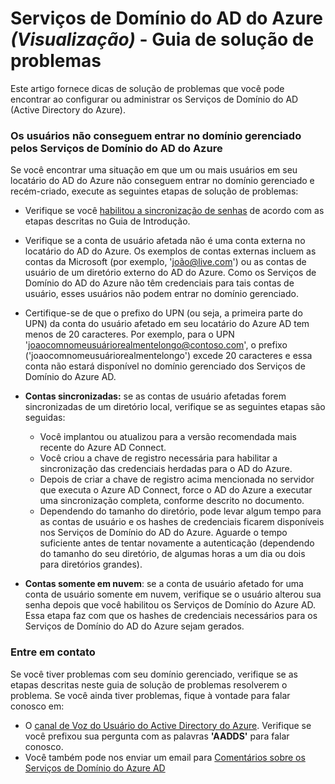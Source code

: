 <properties
	pageTitle="Visualização dos Serviços de Domínio do Active Directory do Azure: Guia de Solução de Problemas | Microsoft Azure"
	description="Guia de solução de problemas para os Serviços de Domínio do AD do Azure"
	services="active-directory-ds"
	documentationCenter=""
	authors="mahesh-unnikrishnan"
	manager="stevenpo"
	editor="curtand"/>

<tags
	ms.service="active-directory-ds"
	ms.workload="identity"
	ms.tgt_pltfrm="na"
	ms.devlang="na"
	ms.topic="article"
	ms.date="12/16/2015"
	ms.author="maheshu"/>

# Serviços de Domínio do AD do Azure *(Visualização)* - Guia de solução de problemas
Este artigo fornece dicas de solução de problemas que você pode encontrar ao configurar ou administrar os Serviços de Domínio do AD (Active Directory do Azure).


### Os usuários não conseguem entrar no domínio gerenciado pelos Serviços de Domínio do AD do Azure
Se você encontrar uma situação em que um ou mais usuários em seu locatário do AD do Azure não conseguem entrar no domínio gerenciado e recém-criado, execute as seguintes etapas de solução de problemas:

- Verifique se você [habilitou a sincronização de senhas](active-directory-ds-getting-started-password-sync.md) de acordo com as etapas descritas no Guia de Introdução.

- Verifique se a conta de usuário afetada não é uma conta externa no locatário do AD do Azure. Os exemplos de contas externas incluem as contas da Microsoft (por exemplo, 'joão@live.com') ou as contas de usuário de um diretório externo do AD do Azure. Como os Serviços de Domínio do AD do Azure não têm credenciais para tais contas de usuário, esses usuários não podem entrar no domínio gerenciado.

- Certifique-se de que o prefixo do UPN (ou seja, a primeira parte do UPN) da conta do usuário afetado em seu locatário do Azure AD tem menos de 20 caracteres. Por exemplo, para o UPN 'joaocomnomeusuáriorealmentelongo@contoso.com', o prefixo ('joaocomnomeusuáriorealmentelongo') excede 20 caracteres e essa conta não estará disponível no domínio gerenciado dos Serviços de Domínio do Azure AD.

- **Contas sincronizadas:** se as contas de usuário afetadas forem sincronizadas de um diretório local, verifique se as seguintes etapas são seguidas:
    - Você implantou ou atualizou para a versão recomendada mais recente do Azure AD Connect.
    - Você criou a chave de registro necessária para habilitar a sincronização das credenciais herdadas para o AD do Azure.
    - Depois de criar a chave de registro acima mencionada no servidor que executa o Azure AD Connect, force o AD do Azure a executar uma sincronização completa, conforme descrito no documento.
    - Dependendo do tamanho do diretório, pode levar algum tempo para as contas de usuário e os hashes de credenciais ficarem disponíveis nos Serviços de Domínio do AD do Azure. Aguarde o tempo suficiente antes de tentar novamente a autenticação (dependendo do tamanho do seu diretório, de algumas horas a um dia ou dois para diretórios grandes).

- **Contas somente em nuvem**: se a conta de usuário afetado for uma conta de usuário somente em nuvem, verifique se o usuário alterou sua senha depois que você habilitou os Serviços de Domínio do Azure AD. Essa etapa faz com que os hashes de credenciais necessários para os Serviços de Domínio do AD do Azure sejam gerados.


### Entre em contato
Se você tiver problemas com seu domínio gerenciado, verifique se as etapas descritas neste guia de solução de problemas resolverem o problema. Se você ainda tiver problemas, fique à vontade para falar conosco em:

- O [canal de Voz do Usuário do Active Directory do Azure](http://feedback.azure.com/forums/169401-azure-active-directory). Verifique se você prefixou sua pergunta com as palavras **'AADDS'** para falar conosco.
- Você também pode nos enviar um email para [Comentários sobre os Serviços de Domínio do Azure AD](mailto:aaddsfb@microsoft.com)

<!---HONumber=AcomDC_1217_2015-->